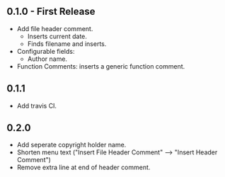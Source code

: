 ## 0.1.0 - First Release
* Add file header comment.
	* Inserts current date.
	* Finds filename and inserts.
* Configurable fields:
	* Author name.
* Function Comments: inserts a generic function comment.

## 0.1.1
* Add travis CI.

## 0.2.0
* Add seperate copyright holder name.
* Shorten menu text ("Insert File Header Comment" --> "Insert Header Comment")
* Remove extra line at end of header comment.
